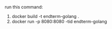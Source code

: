 run this command:

1. docker build -t endterm-golang .
2. docker run -p 8080:8080 -tid endterm-golang